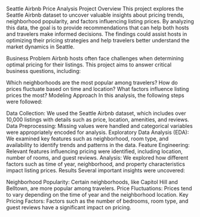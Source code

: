 Seattle Airbnb Price Analysis
Project Overview
This project explores the Seattle Airbnb dataset to uncover valuable insights about pricing trends, neighborhood popularity, and factors influencing listing prices. By analyzing this data, the goal is to provide recommendations that can help both hosts and travelers make informed decisions. The findings could assist hosts in optimizing their pricing strategies and help travelers better understand the market dynamics in Seattle.

Business Problem
Airbnb hosts often face challenges when determining optimal pricing for their listings. This project aims to answer critical business questions, including:

Which neighborhoods are the most popular among travelers?
How do prices fluctuate based on time and location?
What factors influence listing prices the most?
Modeling Approach
In this analysis, the following steps were followed:

Data Collection: We used the Seattle Airbnb dataset, which includes over 10,000 listings with details such as price, location, amenities, and reviews.
Data Preprocessing: Missing values were handled and categorical variables were appropriately encoded for analysis.
Exploratory Data Analysis (EDA): We examined key features such as neighborhood, room type, and availability to identify trends and patterns in the data.
Feature Engineering: Relevant features influencing pricing were identified, including location, number of rooms, and guest reviews.
Analysis: We explored how different factors such as time of year, neighborhood, and property characteristics impact listing prices.
Results
Several important insights were uncovered:

Neighborhood Popularity: Certain neighborhoods, like Capitol Hill and Belltown, are more popular among travelers.
Price Fluctuations: Prices tend to vary depending on the time of year and the neighborhood location.
Key Pricing Factors: Factors such as the number of bedrooms, room type, and guest reviews have a significant impact on pricing.

